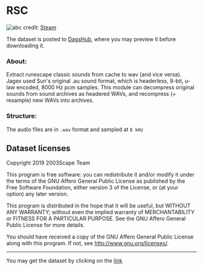 # RSC

![abc](https://cdn.akamai.steamstatic.com/steam/apps/1343400/ss_d1df12b95079aa271302db38e39e03ed552ae267.1920x1080.jpg?t=1634556995)
credit: [Steam](https://store.steampowered.com/app/1343400/RuneScape/)

The dataset is posted to [DagsHub](https://dagshub.com/hazalkl/RSC), where you may preview it before downloading it.

### About:
Extract runescape classic sounds from cache to wav (and vice versa). Jagex used Sun's original .au sound format, which is headerless, 8-bit, u-law encoded, 8000 Hz pcm samples. This module can decompress original sounds from sound archives as headered WAVs, and recompress (+ resample) new WAVs into archives.

### Structure:

The audio files are in `.wav` format and sampled at `8 kHz`


## Dataset licenses
Copyright 2019  2003Scape Team

This program is free software: you can redistribute it and/or modify it under
the terms of the GNU Affero General Public License as published by the
Free Software Foundation, either version 3 of the License, or (at your option)
any later version.

This program is distributed in the hope that it will be useful, but WITHOUT ANY
WARRANTY; without even the implied warranty of MERCHANTABILITY or FITNESS FOR A
PARTICULAR PURPOSE. See the GNU Affero General Public License for more details.

You should have received a copy of the GNU Affero General Public License along
with this program. If not, see http://www.gnu.org/licenses/.

---
You may get the dataset by clicking on the [link](https://github.com/2003scape/rsc-sounds)